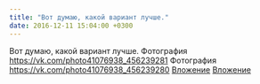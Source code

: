 ```yaml
---
title: "Вот думаю, какой вариант лучше."
date: 2016-12-11 15:04:00 +0300
---
```


Вот думаю, какой вариант лучше.
Фотография
<a class="vk-attach" href="https://vk.com/photo41076938_456239281">https://vk.com/photo41076938_456239281</a>
Фотография
<a class="vk-attach" href="https://vk.com/photo41076938_456239280">https://vk.com/photo41076938_456239280</a>
<a class="vk-attach" href="https://vk.com/photo41076938_456239281">Вложение</a>
<a class="vk-attach" href="https://vk.com/photo41076938_456239280">Вложение</a>
